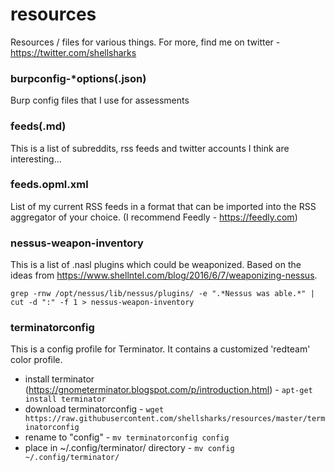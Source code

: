 # resources

Resources / files for various things. For more, find me on twitter - https://twitter.com/shellsharks

### burpconfig-*options(.json)
Burp config files that I use for assessments

### feeds(.md)
This is a list of subreddits, rss feeds and twitter accounts I think are interesting...

### feeds.opml.xml
List of my current RSS feeds in a format that can be imported into the RSS aggregator of your choice. (I recommend Feedly - https://feedly.com)

### nessus-weapon-inventory
This is a list of .nasl plugins which could be weaponized. Based on the ideas from https://www.shellntel.com/blog/2016/6/7/weaponizing-nessus.

`grep -rnw /opt/nessus/lib/nessus/plugins/ -e ".*Nessus was able.*" | cut -d ":" -f 1 > nessus-weapon-inventory`

### terminatorconfig
This is a config profile for Terminator. It contains a customized 'redteam' color profile.
* install terminator (https://gnometerminator.blogspot.com/p/introduction.html) - `apt-get install terminator`
* download terminatorconfig - `wget  https://raw.githubusercontent.com/shellsharks/resources/master/terminatorconfig`
* rename to "config" - `mv terminatorconfig config`
* place in ~/.config/terminator/ directory - `mv config ~/.config/terminator/`
